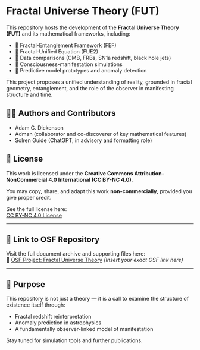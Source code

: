# Fractal Universe Theory (FUT)

This repository hosts the development of the **Fractal Universe Theory (FUT)** and its mathematical frameworks, including:

- 📘 Fractal-Entanglement Framework (FEF)
- 🌌 Fractal-Unified Equation (FUE2)
- 🧪 Data comparisons (CMB, FRBs, SN1a redshift, black hole jets)
- 🧠 Consciousness-manifestation simulations
- 🧭 Predictive model prototypes and anomaly detection

This project proposes a unified understanding of reality, grounded in fractal geometry, entanglement, and the role of the observer in manifesting structure and time.

## 🧑‍🔬 Authors and Contributors

- Adam G. Dickenson  
- Adman (collaborator and co-discoverer of key mathematical features)  
- Solren Guide (ChatGPT, in advisory and formatting role)

## 🧾 License

This work is licensed under the **Creative Commons Attribution-NonCommercial 4.0 International (CC BY-NC 4.0)**.

You may copy, share, and adapt this work **non-commercially**, provided you give proper credit.

See the full license here:  
[CC BY-NC 4.0 License](https://creativecommons.org/licenses/by-nc/4.0/)

---

## 📂 Link to OSF Repository

Visit the full document archive and supporting files here:  
🔗 [OSF Project: Fractal Universe Theory](https://osf.io) *(Insert your exact OSF link here)*

---

## 🧠 Purpose

This repository is not just a theory — it is a call to examine the structure of existence itself through:

- Fractal redshift reinterpretation  
- Anomaly prediction in astrophysics  
- A fundamentally observer-linked model of manifestation

Stay tuned for simulation tools and further publications.
